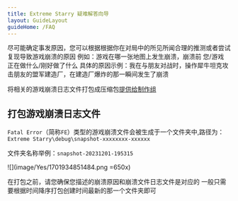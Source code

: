 ```yaml
---
title: Extreme Starry 疑难解答向导
layout: GuideLayout
guideHome: /FAQ
---
```


尽可能确定事发原因，您可以根据根据你在对局中的所见所闻合理的推测或者尝试复现导致游戏崩溃的原因
例如：游戏在哪一张地图上发生崩溃，崩溃前 您/游戏 正在做什么/刚好做了什么
具体的原因示例：我在与朋友对战时，操作犀牛坦克攻击朋友的盟军建造厂，在建造厂爆炸的那一瞬间发生了崩溃

将相关的游戏崩溃日志文件打包成压缩包[提供给制作组](../../../Support/README)

## 打包游戏崩溃日志文件

`Fatal Error`（简称`FE`）类型的游戏崩溃文件会被生成于一个文件夹中,路径为：
`Extreme Starry\debug\snapshot-xxxxxxxx-xxxxxx`

文件夹名称举例：`snapshot-20231201-195315`

![](image/Yes/1701934851484.png =650x)

在打包之前，请您确保您描述的崩溃原因和崩溃文件日志文件是对应的
一般只需要根据时间降序打包创建时间最新的那一个文件夹即可
